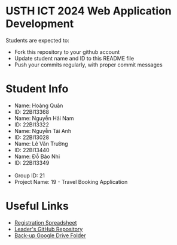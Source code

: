 USTH ICT 2024 Web Application Development
=====================================================

Students are expected to:

* Fork this repository to your github account
* Update student name and ID to this README file
* Push your commits regularly, with proper commit messages

Student Info
=======================

* Name: Hoàng Quân
* ID: 22BI13368
* Name: Nguyễn Hải Nam
* ID: 22BI13322
* Name: Nguyễn Tài Anh
* ID: 22BI13028
* Name: Lê Văn Trường
* ID: 22BI13440
* Name: Đỗ Bảo Nhi
* ID: 22BI13349
<br><br>
* Group ID: 21
* Project Name: 19 - Travel Booking Application

Useful Links
=======================

* [Registration Spreadsheet](https://docs.google.com/spreadsheets/d/1X3gZ2CB0LDxNv_hprwek1V9XVuRaa9V5gdHrVC8n3iM/edit?gid=1812830611#gid=1812830611&range=C123:G128)
* [Leader's GitHub Repository](https://github.com/quan11304/WebDev2024)
* [Back-up Google Drive Folder](https://drive.google.com/drive/folders/1in6X6H3UkqrKPhLHfzU2UBQY2vi2KPB8)